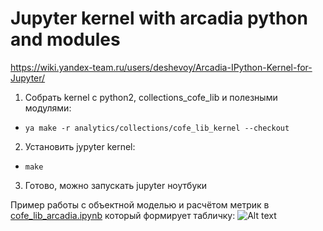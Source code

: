 Jupyter kernel with arcadia python and modules
======================

https://wiki.yandex-team.ru/users/deshevoy/Arcadia-IPython-Kernel-for-Jupyter/

1. Собрать kernel с python2, collections_cofe_lib и полезными модулями:

* `ya make -r analytics/collections/cofe_lib_kernel --checkout`

2. Установить jypyter kernel:

* `make`

3. Готово, можно запускать jupyter ноутбуки

Пример работы с объектной моделью и расчётом метрик в [cofe_lib_arcadia.ipynb](cofe_lib_arcadia.ipynb) который формирует табличку:
![Alt text](https://jing.yandex-team.ru/files/nerevar/2019-05-18_collections_-_Navigation_-_Hahn_2019-05-20_19-01-31.png)

